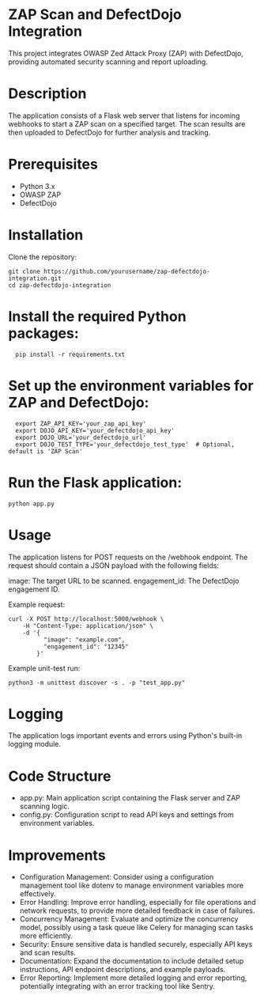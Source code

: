 # ZAP Scan and DefectDojo Integration
This project integrates OWASP Zed Attack Proxy (ZAP) with DefectDojo, providing automated security scanning and report uploading.

# Description
The application consists of a Flask web server that listens for incoming webhooks to start a ZAP scan on a specified target. The scan results are then uploaded to DefectDojo for further analysis and tracking.

# Prerequisites
- Python 3.x
- OWASP ZAP
- DefectDojo

# Installation
Clone the repository:
```
git clone https://github.com/yourusername/zap-defectdojo-integration.git
cd zap-defectdojo-integration
```
# Install the required Python packages:
```
  pip install -r requirements.txt
```


# Set up the environment variables for ZAP and DefectDojo:

```
  export ZAP_API_KEY='your_zap_api_key'
  export DOJO_API_KEY='your_defectdojo_api_key'
  export DOJO_URL='your_defectdojo_url'
  export DOJO_TEST_TYPE='your_defectdojo_test_type'  # Optional, default is 'ZAP Scan'
```

# Run the Flask application:
```
python app.py
```
# Usage
The application listens for POST requests on the /webhook endpoint. The request should contain a JSON payload with the following fields:

image: The target URL to be scanned.
engagement_id: The DefectDojo engagement ID.

Example request:

```
curl -X POST http://localhost:5000/webhook \
    -H "Content-Type: application/json" \
    -d '{
          "image": "example.com",
          "engagement_id": "12345"
        }'

```
Example unit-test run:
``` 
python3 -m unittest discover -s . -p "test_app.py"
```
# Logging
The application logs important events and errors using Python's built-in logging module.

# Code Structure
- app.py: Main application script containing the Flask server and ZAP scanning logic.
- config.py: Configuration script to read API keys and settings from environment variables.
# Improvements

- Configuration Management: Consider using a configuration management tool like dotenv to manage environment variables more effectively.
- Error Handling: Improve error handling, especially for file operations and network requests, to provide more detailed feedback in case of failures.
- Concurrency Management: Evaluate and optimize the concurrency model, possibly using a task queue like Celery for managing scan tasks more efficiently.
- Security: Ensure sensitive data is handled securely, especially API keys and scan results.
- Documentation: Expand the documentation to include detailed setup instructions, API endpoint descriptions, and example payloads.
-  Error Reporting: Implement more detailed logging and error reporting, potentially integrating with an error tracking tool like Sentry.